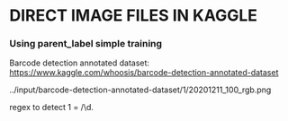 # DIRECT IMAGE FILES IN KAGGLE

### Using parent_label simple training

Barcode detection annotated dataset:
https://www.kaggle.com/whoosis/barcode-detection-annotated-dataset

../input/barcode-detection-annotated-dataset/1/20201211_100_rgb.png

regex to detect 1 = /\d.

